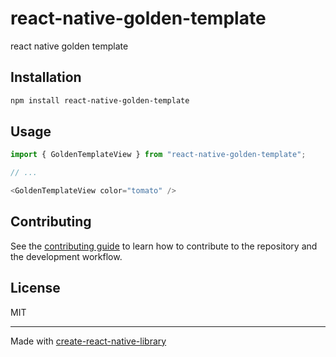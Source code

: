 # react-native-golden-template

react native golden template

## Installation

```sh
npm install react-native-golden-template
```

## Usage

```js
import { GoldenTemplateView } from "react-native-golden-template";

// ...

<GoldenTemplateView color="tomato" />
```

## Contributing

See the [contributing guide](CONTRIBUTING.md) to learn how to contribute to the repository and the development workflow.

## License

MIT

---

Made with [create-react-native-library](https://github.com/callstack/react-native-builder-bob)

